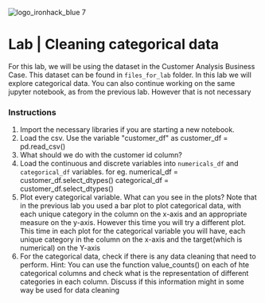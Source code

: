 ![logo_ironhack_blue 7](https://user-images.githubusercontent.com/23629340/40541063-a07a0a8a-601a-11e8-91b5-2f13e4e6b441.png)

# Lab | Cleaning categorical data

For this lab, we will be using the dataset in the Customer Analysis Business Case. This dataset can be found in `files_for_lab` folder. In this lab we will explore categorical data. You can also continue working on the same jupyter notebook, as from the previous lab. However that is not necessary

### Instructions

1. Import the necessary libraries if you are starting a new notebook.
2. Load the csv. Use the variable "customer_df"
as customer_df = pd.read_csv()
3. What should we do with the customer id column?
4. Load the continuous and discrete variables into `numericals_df` and `categorical_df` variables.
for eg. numerical_df = customer_df.select_dtypes()
        categorical_df = customer_df.select_dtypes()
5. Plot every categorical variable. What can you see in the plots?
Note that in the previous lab you used a bar plot to plot categorical data, with each unique category in the column on the x-axis and an appropriate measure on the y-axis. However this time you will try a different plot. This time in each plot for the categorical variable you will have, each unique category in the column on the x-axis and the target(which is numerical) on the Y-axis
6. For the categorical data, check if there is any data cleaning that need to perform. 
Hint: You can use the function value_counts() on each of hte categorical columns and check what is the representation of different categories in each column. Discuss if this information might in some way be used for data cleaning




